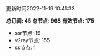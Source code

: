 更新时间2022-11-19 10:41:33

**总订阅: 45**
**总节点: 968**
**有效节点: 175**
- ssr节点: 19
- v2ray节点: 155
- ss节点: 1
